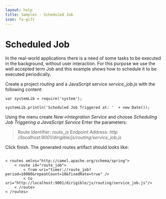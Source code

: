 ```yaml
---
layout: help
title: Samples - Scheduled Job
icon: fa-gift
---
```


Scheduled Job
===

In the real-world applications there is a need of some tasks to be executed in the background, without user interaction.
For this purpose we use the well accepted term Job and this example shows how to schedule it to be executed periodically.

Create a project *routing* and a JavaScript service *service_job.js* with the following content:

<pre><code>var systemLib = require('system');

systemLib.println('Scheduled Job Triggered at: '  + new Date());
</code></pre>

Using the menu create *New->Integration Service* and choose *Scheduling Job Triggering a JavaScript Service*
Enter the parameters:

> Route Identifier: *route_js*
> Endpoint Address: *http //localhost:9001/dirigible/js/routing/service_job.js*

Click finish. The generated routes artifact should looks like:

<pre><code>
< routes xmlns="http://camel.apache.org/schema/spring">
    < route id="route_job">
        < from uri="timer://route_job?period=10000&amp;repeatCount=10&amp;fixedRate=true" />
        < to uri="http://localhost:9001/dirigible/js/routing/service_job.js"/>
    < /route>
< /routes>
</code></pre>
